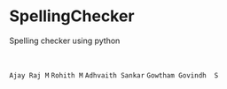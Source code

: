 # SpellingChecker
Spelling checker using python

<br />

`Ajay Raj M`
 `Rohith M`
`Adhvaith Sankar`
`Gowtham Govindh  S`
